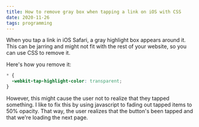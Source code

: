 ```yaml
---
title: How to remove gray box when tapping a link on iOS with CSS
date: 2020-11-26
tags: programming
---
```

When you tap a link in iOS Safari, a gray highlight box appears around it. This can be jarring and might not fit with the rest of your website, so you can use CSS to remove it.

Here's how you remove it: 

```css
* {
  -webkit-tap-highlight-color: transparent;
}
```

However, this might cause the user not to realize that they tapped something. I like to fix this by using javascript to fading out tapped items to 50% opacity. That way, the user realizes that the button's been tapped and that we're loading the next page. 
